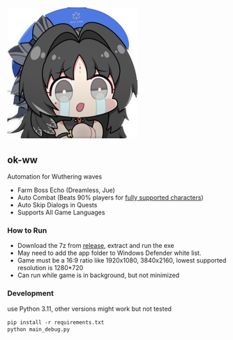 # ![icon](icon.png)

## ok-ww

Automation for Wuthering waves

* Farm Boss Echo (Dreamless, Jue)
* Auto Combat (Beats 90% players for [fully supported characters](src/chars))
* Auto Skip Dialogs in Quests
* Supports All Game Languages

### How to Run

* Download the 7z from [release](releases), extract and run the exe
* May need to add the app folder to Windows Defender white list.
* Game must be a 16:9 ratio like 1920x1080, 3840x2160, lowest supported resolution is 1280*720
* Can run while game is in background, but not minimized

### Development

use Python 3.11, other versions might work but not tested

```
pip install -r requirements.txt
python main_debug.py
```


  
